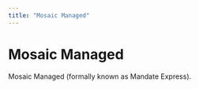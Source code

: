 ```yaml
---
title: "Mosaic Managed"
---
```


# Mosaic Managed

Mosaic Managed (formally known as Mandate Express).